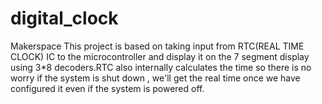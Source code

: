 # digital_clock
Makerspace
This project is based on taking input from RTC(REAL TIME CLOCK) IC to the microcontroller and display it on the 7 segment display using 3*8 decoders.RTC also internally calculates the time so  there is no worry if the system is shut down , we'll get the real time once we have configured it even if the system is powered off.
